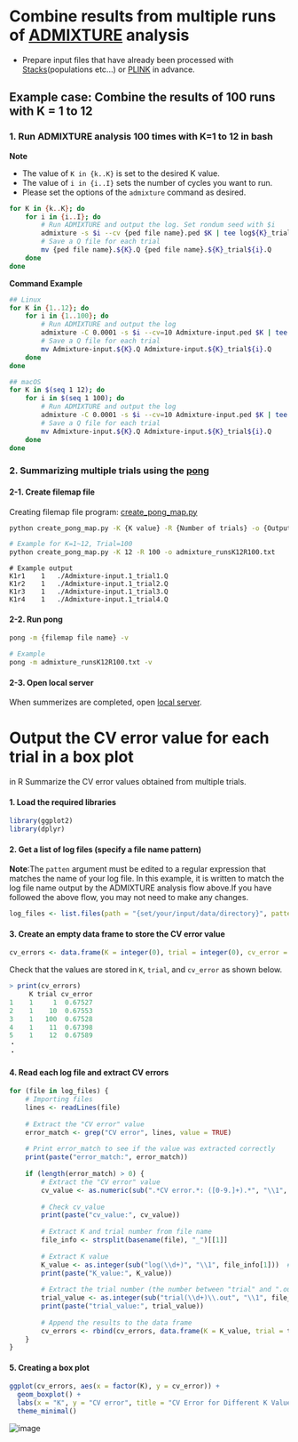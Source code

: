 # Combine results from multiple runs of [ADMIXTURE](https://dalexander.github.io/admixture/index.html) analysis
- Prepare input files that have already been processed with [Stacks](https://catchenlab.life.illinois.edu/stacks/)(populations etc...) or [PLINK](https://www.cog-genomics.org/plink/) in advance.
## Example case: Combine the results of 100 runs with K = 1 to 12
### 1. Run ADMIXTURE analysis 100 times with K=1 to 12 in bash
<b>Note</b>
- The value of `K in {k..K}` is set to the desired K value.
- The value of `i in {i..I}` sets the number of cycles you want to run.
- Please set the options of the `admixture` command as desired.
```bash
for K in {k..K}; do
    for i in {i..I}; do
        # Run ADMIXTURE and output the log. Set rondum seed with $i
        admixture -s $i --cv {ped file name}.ped $K | tee log${K}_trial${i}.out
        # Save a Q file for each trial
        mv {ped file name}.${K}.Q {ped file name}.${K}_trial${i}.Q
    done
done
```
<b>Command Example</b>
```bash
## Linux
for K in {1..12}; do
    for i in {1..100}; do
        # Run ADMIXTURE and output the log
        admixture -C 0.0001 -s $i --cv=10 Admixture-input.ped $K | tee log${K}_trial${i}.out
        # Save a Q file for each trial
        mv Admixture-input.${K}.Q Admixture-input.${K}_trial${i}.Q
    done
done
```
```bash
## macOS
for K in $(seq 1 12); do
    for i in $(seq 1 100); do
        # Run ADMIXTURE and output the log
        admixture -C 0.0001 -s $i --cv=10 Admixture-input.ped $K | tee log${K}_trial${i}.out
        # Save a Q file for each trial
        mv Admixture-input.${K}.Q Admixture-input.${K}_trial${i}.Q
    done
done
```
### 2. Summarizing multiple trials using the [pong](https://github.com/ramachandran-lab/pong)
#### 2-1. Create filemap file
Creating filemap file program: [create_pong_map.py](https://github.com/shigebio/analysis_memo/blob/main/ADMIXTURE/create_pong_map.py)
```bash
python create_pong_map.py -K {K value} -R {Number of trials} -o {Output file name}
```
```bash
# Example for K=1~12, Trial=100
python create_pong_map.py -K 12 -R 100 -o admixture_runsK12R100.txt
```
```
# Example output
K1r1	1	./Admixture-input.1_trial1.Q
K1r2	1	./Admixture-input.1_trial2.Q
K1r3	1	./Admixture-input.1_trial3.Q
K1r4	1	./Admixture-input.1_trial4.Q
```
#### 2-2. Run pong
```bash
pong -m {filemap file name} -v
```
```bash
# Example 
pong -m admixture_runsK12R100.txt -v
```
#### 2-3. Open local server
When summerizes are completed, open [local server](http://localhost:4000).
# Output the CV error value for each trial in a box plot
in R
Summarize the CV error values ​​obtained from multiple trials.
#### 1. Load the required libraries
```R
library(ggplot2)
library(dplyr)
```
#### 2. Get a list of log files (specify a file name pattern)
<b>Note</b>:The `patten` argument must be edited to a regular expression that matches the name of your log file. In this example, it is written to match the log file name output by the ADMIXTURE analysis flow above.If you have followed the above flow, you may not need to make any changes.
```R
log_files <- list.files(path = "{set/your/input/data/directory}", pattern = "log\\d+_trial\\d+\\.out", full.names = TRUE)
```

#### 3. Create an empty data frame to store the CV error value
```R
cv_errors <- data.frame(K = integer(0), trial = integer(0), cv_error = numeric(0))
```
Check that the values ​​are stored in `K`, `trial`, and `cv_error` as shown below.
```R
> print(cv_errors)
     K trial cv_error
1    1     1  0.67527
2    1    10  0.67553
3    1   100  0.67528
4    1    11  0.67398
5    1    12  0.67589
・
・
```
#### 4. Read each log file and extract CV errors
```R
for (file in log_files) {
    # Importing files
    lines <- readLines(file)
    
    # Extract the "CV error" value
    error_match <- grep("CV error", lines, value = TRUE)
    
    # Print error_match to see if the value was extracted correctly
    print(paste("error_match:", error_match))
    
    if (length(error_match) > 0) {
        # Extract the "CV error" value
        cv_value <- as.numeric(sub(".*CV error.*: ([0-9.]+).*", "\\1", error_match))
        
        # Check cv_value
        print(paste("cv_value:", cv_value))
        
        # Extract K and trial number from file name
        file_info <- strsplit(basename(file), "_")[[1]]
        
        # Extract K value
        K_value <- as.integer(sub("log(\\d+)", "\\1", file_info[1]))  # Extract "log" and numbers
        print(paste("K_value:", K_value))
        
        # Extract the trial number (the number between "trial" and ".out")
        trial_value <- as.integer(sub("trial(\\d+)\\.out", "\\1", file_info[2]))  # Extract "trial" and the number
        print(paste("trial_value:", trial_value))
        
        # Append the results to the data frame
        cv_errors <- rbind(cv_errors, data.frame(K = K_value, trial = trial_value, cv_error = cv_value))
    }
}
```
#### 5. Creating a box plot
```R
ggplot(cv_errors, aes(x = factor(K), y = cv_error)) +
  geom_boxplot() +
  labs(x = "K", y = "CV error", title = "CV Error for Different K Values") +
  theme_minimal()
```
![image](https://github.com/user-attachments/assets/1c1bb730-a4e5-4ba9-9839-828a7d0df795)
